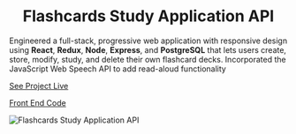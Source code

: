 <h1 align="center">Flashcards Study Application API</h1>

Engineered a full-stack, progressive web application with responsive design using **React**, **Redux**, **Node**, **Express**, and **PostgreSQL** that lets users create, store, modify, study, and delete their own flashcard decks. Incorporated the JavaScript Web Speech API to add read-aloud functionality  
  
[See Project Live](https://d-mcneil.github.io/flashcards/) 
  
[Front End Code](https://github.com/d-mcneil/flashcards)  
  
![Flashcards Study Application API](https://github.com/d-mcneil/flashcards/assets/108340538/d009e301-e570-4d37-b89c-7a4d990136d1)

